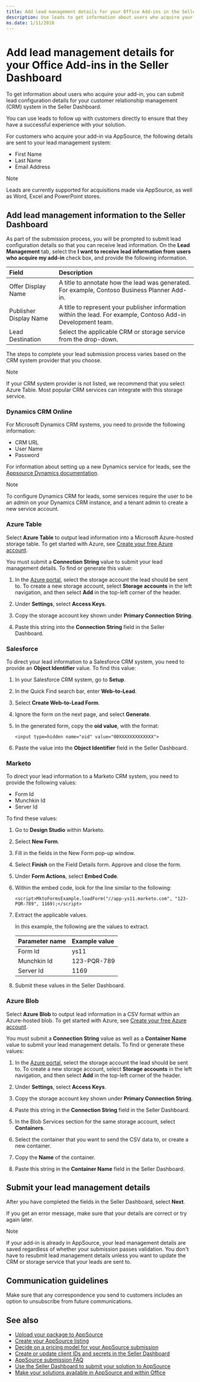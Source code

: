 ```yaml
---
title: Add lead management details for your Office Add-ins in the Seller Dashboard
description: Use leads to get information about users who acquire your add-in, and follow up with customers directly to ensure they have a successful experience with your solution.
ms.date: 1/11/2018
---
```


# Add lead management details for your Office Add-ins in the Seller Dashboard

To get information about users who acquire your add-in, you can submit lead configuration details for your customer relationship management (CRM) system in the Seller Dashboard. 

You can use leads to follow up with customers directly to ensure that they have a successful experience with your solution. 

For customers who acquire your add-in via AppSource, the following details are sent to your lead management system:

- First Name
- Last Name
- Email Address

> [!NOTE]
> Leads are currently supported for acquisitions made via AppSource, as well as Word, Excel and PowerPoint stores.

## Add lead management information to the Seller Dashboard

As part of the submission process, you will be prompted to submit lead configuration details so that you can receive lead information. On the **Lead Management** tab, select the **I want to receive lead information from users who acquire my add-in** check box, and provide the following information.

|**Field**|**Description**|
|:-----|:-----|
|Offer Display Name|A title to annotate how the lead was generated. For example, Contoso Business Planner Add-in.|
|Publisher Display Name|A title to represent your publisher information within the lead. For example, Contoso Add-in Development team.|
|Lead Destination|Select the applicable CRM or storage service from the drop-down.|

The steps to complete your lead submission process varies based on the CRM system provider that you choose.  

> [!NOTE]
> If your CRM system provider is not listed, we recommend that you select Azure Table. Most popular CRM services can integrate with this storage service.

### Dynamics CRM Online

For Microsoft Dynamics CRM systems, you need to provide the following information:

- CRM URL
- User Name
- Password 

For information about setting up a new Dynamics service for leads, see the [Appsource Dynamics documentation](https://aka.ms/leadsettingfordynamicscrm).

> [!NOTE]
> To configure Dynamics CRM for leads, some services require the user to be an admin on your Dynamics CRM instance, and a tenant admin to create a new service account.  

### Azure Table

Select **Azure Table** to output lead information into a Microsoft Azure-hosted storage table. To get started with Azure, see [Create your free Azure account](https://azure.microsoft.com/en-us/free/).

You must submit a **Connection String** value to submit your lead management details. To find or generate this value:

 1. In the [Azure portal](https://ms.portal.azure.com/), select the storage account the lead should be sent to. To create a new storage account, select **Storage accounts** in the left navigation, and then select **Add** in the top-left corner of the header.
 
 2. Under **Settings**, select **Access Keys**.
 
 3. Copy the storage account key shown under **Primary Connection String**.
 
 4. Paste this string into the **Connection String** field in the Seller Dashboard.

### Salesforce

To direct your lead information to a Salesforce CRM system, you need to provide an **Object Identifier** value. To find this value:

 1. In your Salesforce CRM system, go to **Setup**.
 
 2. In the Quick Find search bar, enter **Web-to-Lead**.
 
 3. Select **Create Web-to-Lead Form**. 
 
 4. Ignore the form on the next page, and select **Generate**.
 
 5. In the generated form, copy the **oid value**, with the format:

	`<input type=hidden name="oid" value="00XXXXXXXXXXXXX">`

 6. Paste the value into the **Object Identifier** field in the Seller Dashboard.

### Marketo

To direct your lead information to a Marketo CRM system, you need to provide the following values:

- Form Id
- Munchkin Id
- Server Id 

To find these values:

1. Go to **Design Studio** within Marketo.

2. Select **New Form**.

3. Fill in the fields in the New Form pop-up window.

4. Select **Finish** on the Field Details form. Approve and close the form.

5. Under **Form Actions**, select **Embed Code**.

6. Within the embed code, look for the line similar to the following:

	 `<script>MktoFormsExample.loadForm("//app-ys11.marketo.com", "123-PQR-789", 1169);</script>`

7. Extract the applicable values. 

   In this example, the following are the values to extract.

   |**Parameter name**|**Example value**|
   |:-----|:-----|
   |Form Id|ys11|
   |Munchkin Id|123-PQR-789|
   |Server Id|1169|

8. Submit these values in the Seller Dashboard. 

### Azure Blob

Select **Azure Blob** to output lead information in a CSV format within an Azure-hosted blob. To get started with Azure, see [Create your free Azure account](https://azure.microsoft.com/en-us/free/).

You must submit a **Connection String** value as well as a **Container Name** value to submit your lead management details. To find or generate these values:

1. In the [Azure portal](https://ms.portal.azure.com/), select the storage account the lead should be sent to. To create a new storage account, select **Storage accounts** in the left navigation, and then select **Add** in the top-left corner of the header.

2. Under **Settings**, select **Access Keys**.

3. Copy the storage account key shown under **Primary Connection String**.

4. Paste this string in the **Connection String** field in the Seller Dashboard.

5. In the Blob Services section for the same storage account, select **Containers**.

6. Select the container that you want to send the CSV data to, or create a new container.

7. Copy the **Name** of the container.

8. Paste this string in the **Container Name** field in the Seller Dashboard.

## Submit your lead management details

After you have completed the fields in the Seller Dashboard, select **Next**. 

If you get an error message, make sure that your details are correct or try again later. 

> [!NOTE]
> If your add-in is already in AppSource, your lead management details are saved regardless of whether your submission passes validation. You don't have to resubmit lead management details unless you want to update the CRM or storage service that your leads are sent to.


## Communication guidelines

Make sure that any correspondence you send to customers includes an option to unsubscribe from future communications. 

## See also

- [Upload your package to AppSource](upload-package.md)
- [Create your AppSource listing](office-store-listing.md)
- [Decide on a pricing model for your AppSource submission](decide-on-a-pricing-model.md)
- [Create or update client IDs and secrets in the Seller Dashboard](create-or-update-client-ids-and-secrets.md)
- [AppSource submission FAQ](office-store-submission-faq.md)
- [Use the Seller Dashboard to submit your solution to AppSource](use-the-seller-dashboard-to-submit-to-the-office-store.md)
- [Make your solutions available in AppSource and within Office](submit-to-the-office-store.md)
